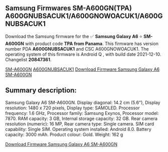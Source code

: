 <h2>Samsung Firmwares SM-A600GN(TPA) A600GNUBSACUK1/A600GNOWOACUK1/A600GNUBSACUK1</h2>
Download the Samsung firmware for the ✅ <strong>Samsung Galaxy A6 </strong> ⭐ <strong>SM-A600GN</strong> with product code <strong>TPA</strong> <strong> from Panama</strong>. This firmware has version number PDA <strong>A600GNUBSACUK1</strong> and CSC A600GNOWOACUK1. The operating system of this firmware is Android Q , with build date 2021-12-10. Changelist <strong>20847361</strong>.


[SM-A600GN](https://samfirm.shop/samsung/model/SM-A600GN)
[A600GNUBSACUK1](https://samfirm.shop/samsung/pda/A600GNUBSACUK1)
[Download Firmware Samsung Galaxy A6 SM-A600GN](https://samfirm.shop/samsung/firmware/481410)
<h2>Summary description:</h2>
<p>Samsung Galaxy A6 SM-A600GN. Display diagonal: 14.2 cm (5.6"), Display resolution: 1480 x 720 pixels, Display type: SAMOLED. Processor frequency: 1.6 GHz, Processor family: Samsung Exynos, Processor model: 7870. RAM capacity: 3 GB, Internal storage capacity: 32 GB. Rear camera resolution (numeric): 16 MP, Rear camera type: Single camera. SIM card capability: Single SIM. Operating system installed: Android 8.0. Battery capacity: 3000 mAh. Product colour: Gold. Weight: 162 g</p>


[Download Firmware Samsung Galaxy A6 SM-A600GN](https://samfirm.shop/samsung/firmware/481410)
